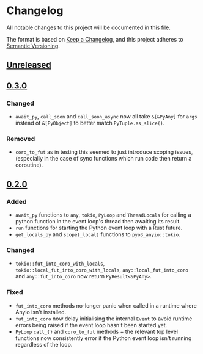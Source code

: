 # Changelog
All notable changes to this project will be documented in this file.

The format is based on [Keep a Changelog](https://keepachangelog.com/en/1.0.0/),
and this project adheres to [Semantic Versioning](https://semver.org/spec/v2.0.0.html).

## [Unreleased]
## [0.3.0]
### Changed
- `await_py`, `call_soon` and `call_soon_async` now all take `&[&PyAny]` for `args`
  instead of `&[PyObject]` to better match `PyTuple.as_slice()`.

### Removed
- `coro_to_fut` as in testing this seemed to just introduce scoping issues,
  (especially in the case of sync functions which run code then return a coroutine).

## [0.2.0]
### Added
- `await_py` functions to `any`, `tokio`, `PyLoop` and `ThreadLocals` for calling a
  python function in the event loop's thread then awaiting its result.
- `run` functions for starting the Python event loop with a Rust future.
- `get_locals_py` and `scope(_local)` functions to `pyo3_anyio::tokio`.

### Changed
- `tokio::fut_into_coro_with_locals`, `tokio::local_fut_into_coro_with_locals`,
  `any::local_fut_into_coro` and `any::fut_into_coro` now return `PyResult<&PyAny>`.

### Fixed
- `fut_into_coro` methods no-longer panic when called in a runtime where Anyio isn't
  installed.
- `fut_into_coro` now delay initialising the internal `Event` to avoid runtime errors
  being raised if the event loop hasn't been started yet.
- `PyLoop` `call_{}` and `coro_to_fut` methods + the relevant top level functions
  now consistently error if the Python event loop isn't running regardless of the loop.

[Unreleased]: https://github.com/FasterSpeeding/pyo3-anyio/compare/v0.3.0...HEAD
[0.3.0]: https://github.com/FasterSpeeding/pyo3-anyio/compare/v0.2.0...v0.3.0
[0.2.0]: https://github.com/FasterSpeeding/pyo3-anyio/compare/v0.1.0...v0.2.0
